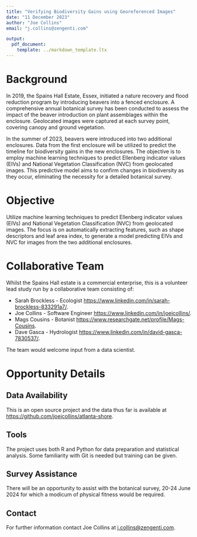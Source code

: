 ```yaml
---
title: "Verifying Biodiversity Gains using Georeferenced Images"
date: "11 December 2023"
author: "Joe Collins"
email: "j.collins@zengenti.com"

output:
  pdf_document:
    template: ../markdown_template.ltx
---
```

# Background

In 2019, the Spains Hall Estate, Essex,
initiated a nature recovery and flood reduction program by introducing beavers
into a fenced enclosure.
A comprehensive annual botanical survey has been conducted
to assess the impact of the beaver introduction on plant assemblages within the enclosure.
Geolocated images were captured at each survey point,
covering canopy and ground vegetation.

In the summer of 2023, beavers were introduced into two additional enclosures.
Data from the first enclosure will be utilized
to predict the timeline for biodiversity gains in the new enclosures.
The objective is to employ machine learning techniques
to predict Ellenberg indicator values (EIVs)
and National Vegetation Classification (NVC) from geolocated images.
This predictive model aims to confirm changes in biodiversity as they occur,
eliminating the necessity for a detailed botanical survey.

# Objective

Utilize machine learning techniques to predict Ellenberg indicator values (EIVs)
and National Vegetation Classification (NVC) from geolocated images.
The focus is on automatically extracting features,
such as shape descriptors and leaf area index,
to generate a model predicting EIVs and NVC for images from the two additional enclosures.

# Collaborative Team

Whilst the Spains Hall estate is a commercial enterprise,
this is a volunteer lead study
run by a collaborative team consisting of:

* Sarah Brockless - Ecologist <https://www.linkedin.com/in/sarah-brockless-833291a7/>.
* Joe Collins - Software Engineer <https://www.linkedin.com/in/joejcollins/>.
* Mags Cousins - Botanist <https://www.researchgate.net/profile/Mags-Cousins>.
* Dave Gasca - Hydrologist <https://www.linkedin.com/in/david-gasca-7830537/>.

The team would welcome input from a data scientist.

# Opportunity Details

## Data Availability

This is an open source project
and the data thus far is available at <https://github.com/joejcollins/atlanta-shore>.

## Tools

The project uses both R and Python for data preparation and statistical analysis.
Some familiarity with Git is needed but training can be given.

## Survey Assistance

There will be an opportunity to assist with the botanical survey,
20-24 June 2024 for which a modicum of physical fitness would be required.

## Contact

For further information contact Joe Collins at <j.collins@zengenti.com>.
